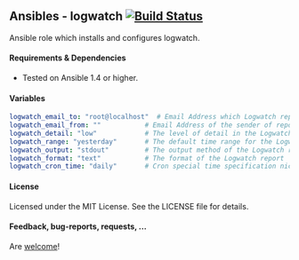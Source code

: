 ## Ansibles - logwatch [![Build Status](https://travis-ci.org/Ansibles/logwatch.png)](https://travis-ci.org/Ansibles/logwatch)

Ansible role which installs and configures logwatch.


#### Requirements & Dependencies
- Tested on Ansible 1.4 or higher.


#### Variables

```yaml
logwatch_email_to: "root@localhost"  # Email Address which Logwatch reports to
logwatch_email_from: ""           # Email Address of the sender of reports (default "ansible_hostname"@"ansible_domain")
logwatch_detail: "low"            # The level of detail in the Logwatch report
logwatch_range: "yesterday"       # The default time range for the Logwatch report
logwatch_output: "stdout"         # The output method of the Logwatch report
logwatch_format: "text"           # The format of the Logwatch report
logwatch_cron_time: "daily"       # Cron special time specification nickname - must match with logwatch range!
```


#### License

Licensed under the MIT License. See the LICENSE file for details.


#### Feedback, bug-reports, requests, ...

Are [welcome](https://github.com/ansibles/logwatch/issues)!
